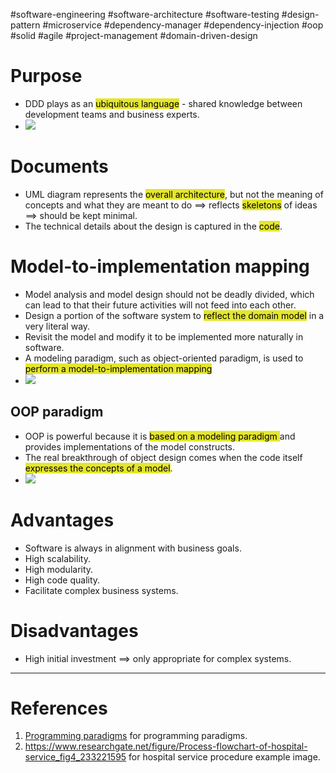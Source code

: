 #software-engineering #software-architecture #software-testing #design-pattern #microservice #dependency-manager #dependency-injection #oop #solid #agile #project-management #domain-driven-design

# Purpose
- DDD plays as an <mark style="background: #e4e62d;">ubiquitous language</mark> - shared knowledge between development teams and business experts.
- ![](Pasted%20image%2020241117094412.png)
# Documents
- UML diagram represents the <mark style="background: #e4e62d;">overall architecture</mark>, but not the meaning of concepts and what they are meant to do $\implies$ reflects <mark style="background: #e4e62d;">skeletons</mark> of ideas $\implies$ should be kept minimal.
- The technical details about the design is captured in the <mark style="background: #e4e62d;">code</mark>.
# Model-to-implementation mapping
- Model analysis and model design should not be deadly divided, which can lead to that their future activities will not feed into each other.
- Design a portion of the software system to <mark style="background: #e4e62d;">reflect the domain model</mark> in a very literal way. 
- Revisit the model and modify it to be implemented more naturally in software. 
- A modeling paradigm, such as object-oriented paradigm, is used to <mark style="background: #e4e62d;">perform a model-to-implementation mapping</mark>
- ![](Pasted%20image%2020241117101019.png)
## OOP paradigm
- OOP is powerful because it is <mark style="background: #e4e62d;">based on a modeling paradigm </mark>and provides implementations of the model constructs. 
- The real breakthrough of object design comes when the code itself <mark style="background: #e4e62d;">expresses the concepts of a model</mark>.
- ![](Pasted%20image%2020241117103040.png)
# Advantages
- Software is always in alignment with business goals.
- High scalability.
- High modularity.
- High code quality.
- Facilitate complex business systems.
# Disadvantages
- High initial investment $\implies$ only appropriate for complex systems.
---
# References
1. [Programming paradigms](Programming%20paradigms.md) for programming paradigms.
2. https://www.researchgate.net/figure/Process-flowchart-of-hospital-service_fig4_233221595 for hospital service procedure example image.